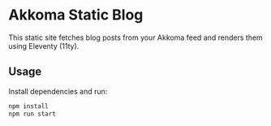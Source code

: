 # Akkoma Static Blog

This static site fetches blog posts from your Akkoma feed and renders them using Eleventy (11ty).

## Usage

Install dependencies and run:

```bash
npm install
npm run start
